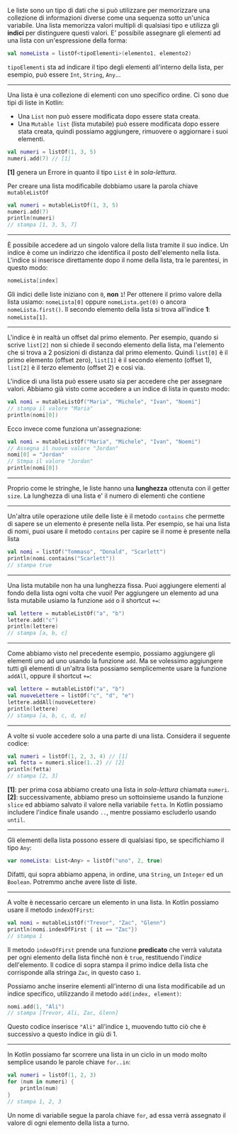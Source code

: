 Le liste sono un tipo di dati che si può utilizzare per memorizzare una collezione di informazioni diverse come una sequenza sotto un'unica variabile.
Una lista memorizza valori multipli di qualsiasi tipo e utilizza gli **indici** per distinguere questi valori.
E' possibile assegnare gli elementi ad una lista con un'espressione della forma:
```kotlin
val nomeLista = listOf<tipoElementi>(elemento1, elemento2)
```
`tipoElementi` sta ad indicare il tipo degli elementi all'interno della lista, per esempio, può essere  `Int`, `String`, `Any`...

---

Una lista è una collezione di elementi con uno specifico ordine.
Ci sono due tipi di liste in Kotlin:

- Una `List` non può essere modificata dopo essere stata creata.
- Una `Mutable list` (lista mutabile) può essere modificata dopo essere stata creata, quindi possiamo aggiungere, rimuovere o aggiornare i suoi elementi.

```kotlin
val numeri = listOf(1, 3, 5)
numeri.add(7) // [1]
```
__[1]__ genera un Errore in quanto il tipo `List` è in _sola-lettura_.

Per creare una lista modificabile dobbiamo usare la parola chiave `mutableListOf`
```kotlin
val numeri = mutableListOf(1, 3, 5)
numeri.add(7)
println(numeri)
// stampa [1, 3, 5, 7]
```

---

È possibile accedere ad un singolo valore della lista tramite il suo indice.
Un indice è come un indirizzo che identifica il posto dell'elemento nella lista.
L'indice si inserisce direttamente dopo il nome della lista, tra le parentesi, in questo modo:
```kotlin
nomeLista[index]
```
Gli indici delle liste iniziano con `0`, **non** `1`! Per ottenere il primo valore della lista usiamo: `nomeLista[0]` oppure `nomeLista.get(0)` o ancora `nomeLista.first()`.
Il secondo elemento della lista si trova all'indice __1__: `nomeLista[1]`.

---

L'indice è in realtà un offset dal primo elemento. Per esempio, quando si scrive `list[2]` non si chiede il secondo elemento della lista, ma l'elemento che si trova a 2 posizioni di distanza dal primo elemento. Quindi `list[0]` è il primo elemento (offset zero), `list[1]` è il secondo elemento (offset 1), `list[2]` è il terzo elemento (offset 2) e così via.

L'indice di una lista può essere usato sia per accedere che per assegnare valori.
Abbiamo già visto come accedere a un indice di lista in questo modo:
```kotlin
val nomi = mutableListOf("Maria", "Michele", "Ivan", "Noemi"]
// stampa il valore "Maria"
println(nomi[0])
```
Ecco invece come funziona un'assegnazione:
```kotlin
val nomi = mutableListOf("Maria", "Michele", "Ivan", "Noemi")
// Assegna il nuovo valore "Jordan"
nomi[0] = "Jordan"
// Stmpa il valore "Jordan"
println(nomi[0])
```

---

Proprio come le stringhe, le liste hanno una __lunghezza__ ottenuta con il getter `size`.
La lunghezza di una lista e' il numero di elementi che contiene

---

Un'altra utile operazione utile delle liste è il metodo `contains` che permette di sapere se un elemento è presente nella lista.
Per esempio, se hai una lista di nomi, puoi usare il metodo `contains` per capire se il nome è presente nella lista
```kotlin
val nomi = listOf("Tommaso", "Donald", "Scarlett")
println(nomi.contains("Scarlett"))
// stampa true
```

---

Una lista mutabile non ha una lunghezza fissa.
Puoi aggiungere elementi al fondo della lista ogni volta che vuoi!
Per aggiungere un elemento ad una lista mutabile usiamo la funzione `add` o il shortcut `+=`:
```kotlin
val lettere = mutableListOf("a", "b")
lettere.add("c")
println(lettere)
// stampa [a, b, c]
```

---

Come abbiamo visto nel precedente esempio, possiamo aggiungere gli elementi uno ad uno usando la funzione `add`.
Ma se volessimo aggiungere tutti gli elementi di un'altra lista possiamo semplicemente usare la funzione `addAll`, oppure il shortcut `+=`:
```kotlin
val lettere = mutableListOf("a", "b")
val nuoveLettere = listOf("c", "d", "e") 
lettere.addAll(nuoveLettere)
println(lettere)
// stampa [a, b, c, d, e]
```

---

A volte si vuole accedere solo a una parte di una lista.
Considera il seguente codice:
```kotlin
val numeri = listOf(1, 2, 3, 4) // [1]
val fetta = numeri.slice(1..2) // [2]
println(fetta)
// stampa [2, 3]
```
__[1]__: per prima cosa abbiamo creato una lista in _sola-lettura_ chiamata `numeri`.
__[2]__: successivamente, abbiamo preso un sottoinsieme usando la funzione `slice` ed abbiamo salvato il valore nella variabile `fetta`.
In Kotlin possiamo includere l'indice finale usando `..`, mentre possiamo escluderlo usando `until`.

---

Gli elementi della lista possono essere di qualsiasi tipo, se specifichiamo il tipo `Any`:
```kotlin
var nomeLista: List<Any> = listOf("uno", 2, true)
```
Difatti, qui sopra abbiamo appena, in ordine, una `String`, un `Integer` ed un `Boolean`.
Potremmo anche avere liste di liste.

---

A volte è necessario cercare un elemento in una lista.
In Kotlin possiamo usare il metodo `indexOfFirst`:
```kotlin
val nomi = mutableListOf("Trevor", "Zac", "Glenn")
println(nomi.indexOfFirst { it == "Zac"})
// stampa 1
```

Il metodo `indexOfFirst` prende una funzione __predicato__ che verrà valutata per ogni elemento della lista finchè non è `true`, restituendo l'_indice_ dell'elemento.
Il codice di sopra stampa il primo indice della lista che corrisponde alla stringa `Zac`, in questo caso `1`.

Possiamo anche inserire elementi all'interno di una lista modificabile ad un indice specifico, utilizzando il metodo `add(index, element)`:

```kotlin
nomi.add(1, "Ali")
// stampa [Trevor, Ali, Zac, Glenn]
```
Questo codice inserisce `"Ali"` all'indice `1`, muovendo tutto ciò che è successivo a questo indice in giù di 1.

---

In Kotlin possiamo far scorrere una lista in un ciclo in un modo molto semplice usando le parole chiave `for..in`:
```kotlin
val numeri = listOf(1, 2, 3)
for (num in numeri) {
	println(num)
}
// stampa 1, 2, 3 
```
Un nome di variabile segue la parola chiave `for`, ad essa verrà assegnato il valore di ogni elemento della lista a turno.
